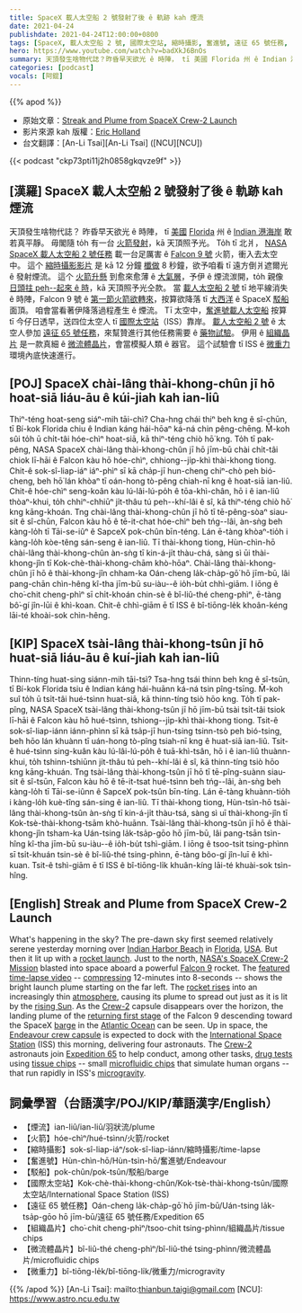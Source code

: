 ```yaml
---
title: SpaceX 載人太空船 2 號發射了後 ê 軌跡 kah 煙流
date: 2021-04-24
publishdate: 2021-04-24T12:00:00+0800
tags: [SpaceX, 載人太空船 2 號, 國際太空站, 縮時攝影, 奮進號, 遠征 65 號任務, Falcon 9 號火箭]
hero: https://www.youtube.com/watch?v=badXkJ6BnOs
summary: 天頂發生啥物代誌？昨昏早天欲光 ê 時陣， tī 美國 Florida 州 ê Indian 港海岸敢若真平靜。毋閣隨 to̍h 有一台火箭發射，kā 天頂照予光。
categories: [podcast]
vocals: [阿錕]
---
```


{{% apod %}}

- 原始文章：[Streak and Plume from SpaceX Crew-2 Launch](https://apod.nasa.gov/apod/ap210424.html)
- 影片來源 kah 版權：[Eric Holland](https://www.youtube.com/user/eric72holland/)
- 台文翻譯：[An-Li Tsai][An-Li Tsai] ([NCU][NCU])

{{< podcast "ckp73pti11j2h0858gkqvze9f" >}}

## [漢羅] SpaceX 載人太空船 2 號發射了後 ê 軌跡 kah 煙流
天頂發生啥物代誌？
昨昏早天欲光 ê 時陣， tī [美國][USA] [Florida][Florida] 州 ê [Indian 港海岸][Indian Harbor Beach] 敢若真平靜。
毋閣隨 to̍h 有一台 [火箭發射][rocket launch]，kā 天頂照予光。
To̍h tī 北爿， [NASA SpaceX 載人太空船 2 號任務][NASA's SpaceX Crew-2 Mission] 載一台足厲害 ê [Falcon 9 號][Falcon 9] 火箭，衝入去太空中。
這个 [縮時攝影影片][featured time-lapse video] 是 kā 12 分鐘 [櫼做][compressing] 8 秒鐘，欲予咱看 tī 遠方倒爿遮爾光 ê 發射煙流。
這个 [火箭升懸][rocket rises] 到愈來愈薄 ê [大氣層][atmosphere]，予伊 ê 煙流湠開，to̍h 親像 [日頭拄 peh--起來 ê 時][rising Sun]，kā 天頂照予光仝款。
當 [載人太空船 2 號][Crew-2a] tī 地平線消失 ê 時陣，Falcon 9 號 ê [第一節火箭欲轉來][returning first stage]，按算欲降落 tī [大西洋][Atlantic Ocean] ê SpaceX [駁船][barge] 面頂。
咱會當看著伊降落過程產生 ê 煙流。
Tī 太空中，[奮進號載人太空船][Endeavour crew capsule] 按算 tī 今仔日透早，送四位太空人 tī [國際太空站][International Space Station]（ISS）靠岸。
[載人太空船 2 號][Crew-2b] ê 太空人參加 [遠征 65 號任務][Expedition 65]，來幫贊進行其他任務需要 ê [藥物試驗][drug tests]。
伊用 ê [組織晶片][tissue chips] 是一款真細 ê [微流體晶片][microfluidic chips]，會當模擬人類 ê 器官。
這个試驗會 tī ISS ê [微重力][microgravity] 環境內底快速進行。

## [POJ] SpaceX chài-lâng thài-khong-chûn jī hō hoat-siā liáu-āu ê kúi-jiah kah ian-liû
Thiⁿ-téng hoat-seng siáⁿ-mih tāi-chì?
Cha-hng chái thiⁿ beh kng ê sî-chūn, tī Bí-kok Florida chiu ê Indian káng hái-hōaⁿ ká-ná chin pêng-chēng.
M̄-koh sûi to̍h ū chi̍t-tâi hóe-chìⁿ hoat-siā, kā thiⁿ-téng chiò hō͘ kng.
To̍h tī pak-pêng, NASA SpaceX chài-lâng thài-khong-chûn jī hō jīm-bū chài chi̍t-tâi chiok lī-hāi ê Falcon kàu hō hóe-chìⁿ, chhiong--ji̍p-khì thài-khong tiong.
Chit-ê sok-sî-liap-iáⁿ iáⁿ-phìⁿ sī kā cha̍p-jī hun-cheng chiⁿ-chò peh bió-cheng, beh hō͘ lán khòaⁿ tī oán-hong tò-pêng chiah-nī kng ê hoat-siā ian-liû.
Chit-ê hóe-chìⁿ seng-koân kàu lú-lâi-lú-po̍h ê tōa-khì-chân, hō i ê ian-liû thòaⁿ-khui, to̍h chhiⁿ-chhiūⁿ ji̍t-thâu tú peh--khí-lâi ê sî, kā thiⁿ-téng chiò hō͘ kng kāng-khoán.
Tng chài-lâng thài-khong-chûn jī hō tī tē-pêng-sòaⁿ siau-sit ê sî-chūn, Falcon kàu hō ê tē-it-chat hóe-chìⁿ beh tńg--lâi, àn-sǹg beh kàng-lo̍h tī Tāi-se-iûⁿ ê SapceX pok-chûn bīn-téng.
Lán ē-tàng khòaⁿ-tio̍h i kàng-lo̍h kòe-têng sán-seng ê ian-liû.
Tī thài-khong tiong, Hùn-chìn-hō chài-lâng thài-khong-chûn àn-sǹg tī kin-á-ji̍t thàu-chá, sàng sì ūi thài-khong-jîn tī Kok-chè-thài-khong-chām khò-hōaⁿ.
Chài-lâng thài-khong-chûn jī hō ê thài-khong-jîn chham-ka Oán-cheng la̍k-cha̍p-gō͘ hō jīm-bū, lâi pang-chān chìn-hêng kî-tha jīm-bū su-iàu--ê io̍h-bu̍t chhì-giām.
I iōng ê cho͘-chit cheng-phìⁿ sī chi̍t-khoán chin-sè ê bî-liû-thé cheng-phìⁿ, ē-tàng bô͘-gí jîn-lūi ê khì-koan.
Chit-ê chhì-giām ē tī ISS ê bî-tiōng-le̍k khoân-kéng lāi-té khoài-sok chìn-hêng.


## [KIP] SpaceX tsài-lâng thài-khong-tsûn jī hō huat-siā liáu-āu ê kuí-jiah kah ian-liû
Thinn-tíng huat-sing siánn-mih tāi-tsì?
Tsa-hng tsái thinn beh kng ê sî-tsūn, tī Bí-kok Florida tsiu ê Indian káng hái-huānn ká-ná tsin pîng-tsīng.
M̄-koh suî to̍h ū tsi̍t-tâi hué-tsìnn huat-siā, kā thinn-tíng tsiò hōo kng.
To̍h tī pak-pîng, NASA SpaceX tsài-lâng thài-khong-tsûn jī hō jīm-bū tsài tsi̍t-tâi tsiok lī-hāi ê Falcon kàu hō hué-tsìnn, tshiong--ji̍p-khì thài-khong tiong.
Tsit-ê sok-sî-liap-iánn iánn-phìnn sī kā tsa̍p-jī hun-tsing tsinn-tsò peh bió-tsing, beh hōo lán khuànn tī uán-hong tò-pîng tsiah-nī kng ê huat-siā ian-liû.
Tsit-ê hué-tsìnn sing-kuân kàu lú-lâi-lú-po̍h ê tuā-khì-tsân, hō i ê ian-liû thuànn-khui, to̍h tshinn-tshiūnn ji̍t-thâu tú peh--khí-lâi ê sî, kā thinn-tíng tsiò hōo kng kāng-khuán.
Tng tsài-lâng thài-khong-tsûn jī hō tī tē-pîng-suànn siau-sit ê sî-tsūn, Falcon kàu hō ê tē-it-tsat hué-tsìnn beh tńg--lâi, àn-sǹg beh kàng-lo̍h tī Tāi-se-iûnn ê SapceX pok-tsûn bīn-tíng.
Lán ē-tàng khuànn-tio̍h i kàng-lo̍h kuè-tîng sán-sing ê ian-liû.
Tī thài-khong tiong, Hùn-tsìn-hō tsài-lâng thài-khong-tsûn àn-sǹg tī kin-á-ji̍t thàu-tsá, sàng sì uī thài-khong-jîn tī Kok-tsè-thài-khong-tsām khò-huānn.
Tsài-lâng thài-khong-tsûn jī hō ê thài-khong-jîn tsham-ka Uán-tsing la̍k-tsa̍p-gōo hō jīm-bū, lâi pang-tsān tsìn-hîng kî-tha jīm-bū su-iàu--ê io̍h-bu̍t tshì-giām.
I iōng ê tsoo-tsit tsing-phìnn sī tsi̍t-khuán tsin-sè ê bî-liû-thé tsing-phìnn, ē-tàng bôo-gí jîn-luī ê khì-kuan.
Tsit-ê tshì-giām ē tī ISS ê bî-tiōng-li̍k khuân-kíng lāi-té khuài-sok tsìn-hîng.

## [English] Streak and Plume from SpaceX Crew-2 Launch
What's happening in the sky? The pre-dawn sky first seemed relatively serene yesterday morning over [Indian Harbor Beach][Indian Harbor Beach] in [Florida][Florida], [USA][USA]. But then it lit up with a [rocket launch][rocket launch]. Just to the north, [NASA's SpaceX Crew-2 Mission][NASA's SpaceX Crew-2 Mission] blasted into space aboard a powerful [Falcon 9][Falcon 9] rocket. The [featured time-lapse video][featured time-lapse video] -- [compressing][compressing] 12-minutes into 8-seconds -- shows the bright launch plume starting on the far left. The [rocket rises][rocket rises] into an increasingly thin [atmosphere][atmosphere], causing its plume to spread out just as it is lit by the [rising Sun][rising Sun]. As the [Crew-2][Crew-2a] capsule disappears over the horizon, the landing plume of the [returning first stage][returning first stage] of the Falcon 9 descending toward the SpaceX [barge][barge] in the [Atlantic Ocean][Atlantic Ocean] can be seen. Up in space, the [Endeavour crew capsule][Endeavour crew capsule] is expected to dock with the [International Space Station][International Space Station] (ISS) this morning, delivering four astronauts. The [Crew-2][Crew-2b] astronauts join [Expedition 65][Expedition 65] to help conduct, among other tasks, [drug tests][drug tests] using [tissue chips][tissue chips] -- small [microfluidic chips][microfluidic chips] that simulate human organs -- that run rapidly in ISS's [microgravity][microgravity].

## 詞彙學習（台語漢字/POJ/KIP/華語漢字/English）

- 【煙流】ian-liû/ian-liû/羽狀流/plume
- 【火箭】hóe-chìⁿ/hué-tsìnn/火箭/rocket
- 【縮時攝影】sok-sî-liap-iáⁿ/sok-sî-liap-iánn/縮時攝影/time-lapse
- 【奮進號】Hùn-chìn-hō/Hùn-tsìn-hō/奮進號/Endeavour
- 【駁船】pok-chûn/pok-tsûn/駁船/barge
- 【國際太空站】Kok-chè-thài-khong-chûn/Kok-tsè-thài-khong-tsûn/國際太空站/International Space Station (ISS)
- 【遠征 65 號任務】Oán-cheng la̍k-cha̍p-gō͘ hō jīm-bū/Uán-tsing la̍k-tsa̍p-gōo hō jīm-bū/遠征 65 號任務/Expedition 65
- 【組織晶片】cho͘-chit cheng-phìⁿ/tsoo-chit tsing-phìnn/組織晶片/tissue chips
- 【微流體晶片】bî-liû-thé cheng-phìⁿ/bî-liû-thé tsing-phìnn/微流體晶片/microfluidic chips
- 【微重力】bî-tiōng-le̍k/bî-tiōng-li̍k/微重力/microgravity

{{% /apod %}}
[An-Li Tsai]: mailto:thianbun.taigi@gmail.com
[NCU]: https://www.astro.ncu.edu.tw

[Indian Harbor Beach]:https://en.wikipedia.org/wiki/Indian_Harbour_Beach,_Florida
[Florida]:https://en.wikipedia.org/wiki/Florida
[USA]:https://www.cia.gov/the-world-factbook/countries/united-states/
[rocket launch]:https://youtu.be/lW07SN3YoLI?t=16130
[NASA's SpaceX Crew-2 Mission]:https://blogs.nasa.gov/crew-2/2021/04/23/nasa-spacex-officials-thrilled-with-crew-2-launch-success/
[Falcon 9]:https://www.spacex.com/vehicles/falcon-9/
[featured time-lapse video]:https://www.youtube.com/watch?v=2lmisMgE_Oc
[compressing]:https://i.pinimg.com/736x/62/f1/fe/62f1fe59e5e8ed26d724f701adc5be0b.jpg
[rocket rises]:https://youtu.be/badXkJ6BnOs
[atmosphere]:https://climatekids.nasa.gov/whats-in-the-atmosphere/
[rising Sun]:https://apod.nasa.gov/apod/ap201221.html
[Crew-2a]:https://en.wikipedia.org/wiki/SpaceX_Crew-2
[returning first stage]:https://apod.nasa.gov/apod/ap151228.html
[barge]:https://en.wikipedia.org/wiki/Autonomous_spaceport_drone_ship
[Atlantic Ocean]:https://en.wikipedia.org/wiki/Atlantic_Ocean
[Endeavour crew capsule]:https://en.wikipedia.org/wiki/Crew_Dragon_Endeavour
[International Space Station]:https://apod.nasa.gov/apod/ap151109.html
[Crew-2b]:https://www.nasa.gov/subject/19027/crew2/
[Expedition 65]:https://www.nasa.gov/mission_pages/station/expeditions/expedition65/index.html
[drug tests]:https://www.nasa.gov/mission_pages/station/research/news/crew-2-microgravity-science-space-station
[tissue chips]:https://en.wikipedia.org/wiki/Organ-on-a-chip
[microfluidic chips]:https://youtu.be/dxz10In1774
[microgravity]:https://www.nasa.gov/audience/forstudents/5-8/features/nasa-knows/what-is-microgravity-58.html
